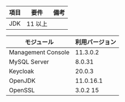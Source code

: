 | 項目  | 要件    | 備考  |
| --- | ----- | --- |
| JDK | 11 以上 |     |

| モジュール         | 利用バージョン |
| ------------------ | -------------- |
| Management Console | 11.3.0.2       |
| MySQL Server       | 8.0.31         |
| Keycloak           | 20.0.3         |
| OpenJDK            | 11.0.16.1      |
| OpenSSL            | 3.0.2 15       |
